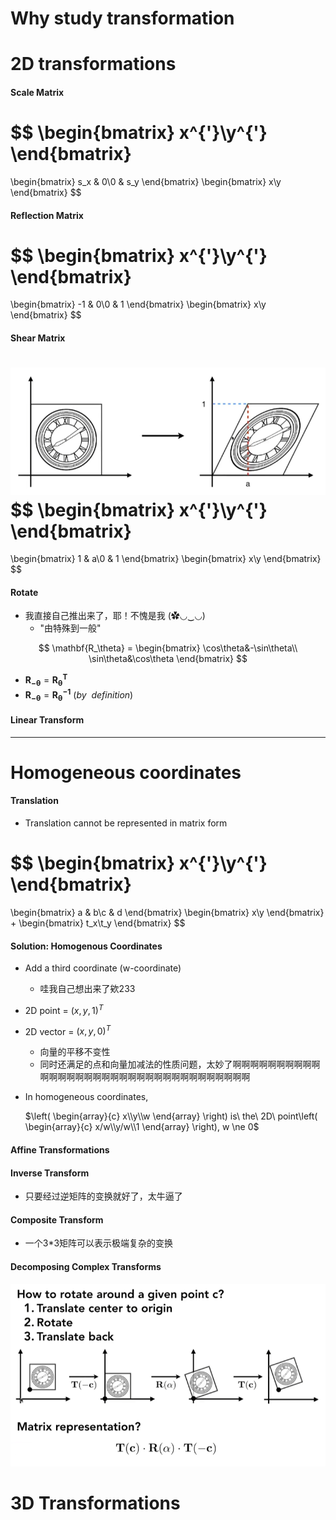 # Why study transformation

# 2D transformations

#### Scale Matrix

$$
\begin{bmatrix}
x^{'}\\y^{'}
\end{bmatrix}
=
\begin{bmatrix}
s_x & 0\\0 & s_y
\end{bmatrix}
\begin{bmatrix}
x\\y
\end{bmatrix}
$$

#### Reflection Matrix

$$
\begin{bmatrix}
x^{'}\\y^{'}
\end{bmatrix}
=
\begin{bmatrix}
-1 & 0\\0 & 1
\end{bmatrix}
\begin{bmatrix}
x\\y
\end{bmatrix}
$$

#### Shear Matrix

![3-3](pic\3-3.png)
$$
\begin{bmatrix}
x^{'}\\y^{'}
\end{bmatrix}
=
\begin{bmatrix}
1 & a\\0 & 1
\end{bmatrix}
\begin{bmatrix}
x\\y
\end{bmatrix}
$$

#### Rotate

* 我直接自己推出来了，耶！不愧是我 (✿◡‿◡)
  * "由特殊到一般"

$$
\mathbf{R_\theta} =
\begin{bmatrix}
\cos\theta&-\sin\theta\\
\sin\theta&\cos\theta
\end{bmatrix}
$$

* $\mathbf{R_{-\theta}}=\mathbf{R^{T}_{\theta}}$
* $\mathbf{R_{-\theta}}=\mathbf{R^{-1}_{\theta}}\ (by\ \ definition)$

#### Linear Transform

***

# Homogeneous coordinates

#### Translation

* Translation cannot be represented in matrix form

$$
\begin{bmatrix}
x^{'}\\y^{'}
\end{bmatrix}
=
\begin{bmatrix}
a & b\\c & d
\end{bmatrix}
\begin{bmatrix}
x\\y
\end{bmatrix}
+
\begin{bmatrix}
t_x\\t_y
\end{bmatrix}
$$

#### Solution: Homogenous Coordinates

* Add a third coordinate (w-coordinate)

  * 哇我自己想出来了欸233

* 2D point = $(x,y,1)^T$

* 2D vector = $(x,y,0)^T$

  * 向量的平移不变性
  * 同时还满足的点和向量加减法的性质问题，太妙了啊啊啊啊啊啊啊啊啊啊啊啊啊啊啊啊啊啊啊啊啊啊啊啊啊啊啊啊啊啊啊啊啊啊

* In homogeneous coordinates,

  $\left( \begin{array}{c} x\\y\\w \end{array} \right) is\ the\ 2D\ point\left( \begin{array}{c} x/w\\y/w\\1 \end{array} \right), w \ne 0$

#### Affine Transformations

#### Inverse Transform

* 只要经过逆矩阵的变换就好了，太牛逼了

#### Composite Transform

* 一个3*3矩阵可以表示极端复杂的变换

#### Decomposing Complex Transforms

![3-4](pic\3-4.png)

# 3D Transformations

